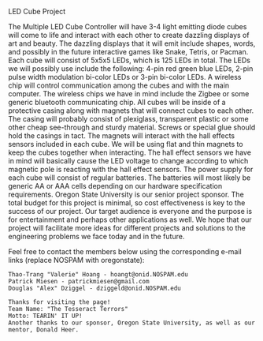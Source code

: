 LED Cube Project

The Multiple LED Cube Controller will have 3-4 light emitting diode cubes
will come to life and interact with each other to create dazzling displays
of art and beauty. The dazzling displays that it will emit include shapes,
words, and possibly in the future interactive games like Snake, Tetris, or
Pacman. Each cube will consist of 5x5x5 LEDs, which is 125 LEDs in total. 
The LEDs we will possibly use include the following: 4-pin red green blue 
LEDs, 2-pin pulse width modulation bi-color LEDs or 3-pin bi-color LEDs. A
wireless chip will control communication among the cubes and with the main
computer. The wireless chips we have in mind include the Zigbee or some 
generic bluetooth communicating chip. All cubes will be inside of a 
protective casing along with magnets that will connect cubes to each 
other. The casing will probably consist of plexiglass, transparent plastic
or some other cheap see-through and sturdy material. Screws or special 
glue should hold the casings in tact. The magnets will interact with the 
hall effects sensors included in each cube. We will be using flat and thin
magnets to keep the cubes together when interacting. The hall effect 
sensors we have in mind will basically cause the LED voltage to change 
according to which magnetic pole is reacting with the hall effect sensors.
The power supply for each cube will consist of regular batteries. The 
batteries will most likely be generic AA or AAA cells depending on our 
hardware specification requirements. Oregon State University is our senior
project sponsor. The total budget for this project is minimal, so cost 
effectiveness is key to the success of our project. Our target audience is
everyone and the purpose is for entertainment and perhaps other applications
as well. We hope that our project will facilitate more ideas for different 
projects and solutions to the engineering problems we face today and in the 
future.

Feel free to contact the members below using the corresponding e-mail links 
(replace NOSPAM with oregonstate):

	Thao-Trang "Valerie" Hoang - hoangt@onid.NOSPAM.edu
	Patrick Miesen - patrickmiesen@gmail.com
	Douglas "Alex" Dziggel - dziggeld@onid.NOSPAM.edu

	Thanks for visiting the page!
	Team Name: "The Tesseract Terrors"
	Motto: TEARIN' IT UP!
	Another thanks to our sponsor, Oregon State University, as well as our mentor, Donald Heer.

